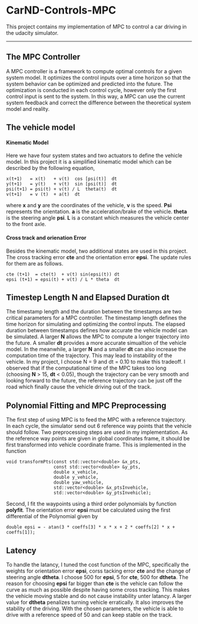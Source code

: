 # CarND-Controls-MPC
This project contains my implementation of MPC to control a car driving in the udacity simulator.

---
## The MPC Controller
A MPC controller is a framework to compute optimal controls for a given system model. It optimizes the control inputs over a time horizon so that the system behavior can be optimized and predicted into the future. The optimization is conducted in each control cycle, however only the first control input is sent to the system. In this way, a MPC can use the current system feedback and correct the difference between the theoretical system model and reality.   

## The vehicle model
#### Kinematic Model
Here we have four system states and two actuators to define the vehicle model. In this project it is a simplified kinematic model which can
be described by the following equation,

    x(t+1)   = x(t)   + v(t)  cos [psi(t)]  dt
    y(t+1)   = y(t)   + v(t)  sin [psi(t)]  dt
    psi(t+1) = psi(t) + v(t) / L  theta(t)  dt
    v(t+1)   = v (t)  + a(t)  dt

where **x** and **y** are the coordinates of the vehicle, **v** is the speed. **Psi** represents the orientation. **a** is the acceleration/brake of the vehicle. **theta** is the steering angle **psi**. **L** is a constant which measures the vehicle center to the front axle.

#### Cross track and orienation Error
Besides the kinematic model, two additional states are used in this project. The cross tracking error **cte** and the orientation error **epsi**. The update rules for them are as follows.

    cte (t+1)  = cte(t)  + v(t) sin(epsi(t)) dt
    epsi (t+1) = epsi(t) + v(t) / L * theta  dt


## Timestep Length **N** and Elapsed Duration **dt**
The timestamp length and the duration between the timestamps are two critical parameters for a MPC controller. The timestamp length defines the time horizon for simulating and optimizing the control inputs. The elapsed duration between timestamps defines how accurate the vehicle model can be simulated. A larger **N** allows the MPC to compute a longer trajectory into the future. A smaller **dt** provides a more accurate simualtion of the  vehicle model. In the meanwhile, a larger **N** and a smaller **dt** can also increase the computation time of the trajectory. This may lead to instability of the vehicle. In my project, I choose N = 9 and dt = 0.10 to make this tradeoff. I observed that if the computational time of the MPC takes too long (choosing **N** > 15, **dt** < 0.05), though the trajectory can be very smooth and looking forward to the future, the reference trajectory can be just off the road which finally cause the vehicle driving out of the track.

## Polynomial Fitting and MPC Preprocessing
The first step of using MPC is to feed the MPC with a reference trajectory. In each cycle, the simulator send out 6 reference way points that the vehicle should follow. Two preprocessing steps are used in my implementation. As the reference way points are given in global coordinates frame, it should be first transformed into vehicle coordinate frame. This is implemented in the function

    void transformPts(const std::vector<double> &x_pts,
                      const std::vector<double> &y_pts,
                      double x_vehicle,
                      double y_vehicle,
                      double yaw_vehicle,
                      std::vector<double> &x_ptsInvehicle,
                      std::vector<double> &y_ptsInvehicle);
Second, I fit the waypoints using a third order polynomials by function **polyfit**. The orientation error **epsi** must be calculated using the first differential of the Polynomial given by

    double epsi = - atan(3 * coeffs[3] * x * x + 2 * coeffs[2] * x + coeffs[1]);


## Latency
To handle the latancy, I tuned the cost function of the MPC, specifically the weights for orientation error **epsi**, corss tacking error **cte** and the change of steering angle **dtheta**. I choose 500 for  **epsi**, 5 for **cte**, 500 for **dtheta**. The reason for choosing **epsi** far bigger than **cte** is the vehicle can follow the curve as much as possible despite having some cross tracking. This makes the vehicle moving stable and do not cause instability unter latancy. A larger value for **dtheta** penalizes turning vehicle erratically. It also improves the stability of the driving. With the chosen parameters, the vehicle is able to drive with a reference speed of 50 and can keep stable on the track.
